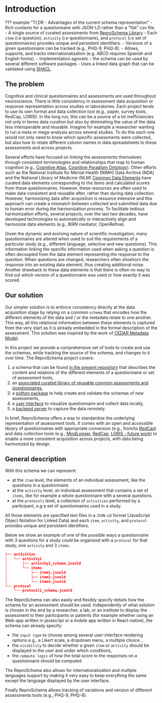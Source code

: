 # Introduction

??? example "Tl;DR - Advantages of the current schema representation"
    - Rich contexts for a questionnaire with JSON-LD rather than a "flat" csv file.
    - A single source of curated assessments from [ReproSchema Library](https://github.com/ReproNim/reproschema-library)
    - Each `item` (i.e question), `activity` (i.e questionnaire), and `protocol`
    (i.e set of questionnaires) provides unique and persistent identifiers.
    - Versions of a given questionnaire can be tracked (e.g., PHQ-9, PHQ-8).
    - Allows, supports, and tracks internationalization (e.g. ABCD requires Spanish
    and English forms).
    - Implementation agnostic – the schema can be used by several different software packages
    - Uses a linked data graph that can be validated using [SHACL](https://www.w3.org/TR/shacl/).

## The problem

Cognitive and clinical questionnaires and assessments are used throughout
neuroscience. There is little consistency in assessment data acquisition or response
representation across studies or laboratories. Each project tends to use its own
format and data collection tool (e.g., paper, survey tools, RedCap, LORIS). In the
long run, this can be a source of a lot inefficiencies not only in terms data
curation but also by diminishing the value of the data less interoperable and
reusable. Imagine for example a researcher wanting to run a meta or mega-analysis
across several studies. To do this each one would not only need to know which
specific assessments were collected, but also how to relate different column names in
data spreadsheets to these assessments and across projects.

Several efforts have focused on linking the assessments themselves
through consistent terminologies and relationships that map to human cognition
(e.g., [Cognitive Atlas](https://www.cognitiveatlas.org/),
[Cognitive Paradigm Ontology](http://www.cogpo.org/)). Other efforts such as the
National Institute for Mental Health (NIMH) Data Archive (NDA) and the National
Library of Medicine (NLM) [Common Data Elements](https://www.nlm.nih.gov/cde/index.html)
have curated data elements corresponding to the items and calculated scores from
these questionnaires. However, these resources are often used to make data
consistent and reusable after, rather than during data collection. However,
harmonizing data after acquisition is resource intensive and this approach can
create a mismatch between collected and submitted data due to human error during
the harmonization process. To facilitate tedious harmonization efforts, several
projects, over the last two decades, have developed technologies to automatically
or interactively align and harmonize data elements (e.g., BIRN mediator, OpenRefine).

Given the dynamic and evolving nature of scientific investigation, many
questionnaires are altered when used to suit the requirements of a particular
study (e.g., different language, selective and new questions). This information
linking the specific information used when asking a question is often decoupled
from the data element representing the response to the question. When questions
are changed, researchers often shoehorn the response into an existing data
element, thus creating additional noise. Another drawback to these data elements
is that there is often no way to find out which version of a questionnaire was
used or how exactly it was scored.

## Our solution

Our simpler solution is to enforce consistency directly at the data acquisition
stage by relying on a common `schema` that encodes how the different elements of
the data and / or the metadata relate to one another. This way, all this relational
information between these elements is captured from the very start as it is already
embedded in the formal description of the assessment. This solution was inspired
by the work of [CEDAR Metadata Model](https://more.metadatacenter.org/tools-training/outreach/cedar-template-model).

In this project we provide a comprehensive set of tools to create and use the
schemas, while tracking the source of the schema, and changes to it over time.
The ReproSchema project covers:

1. a schema that can be found [in the present repository](https://github.com/ReproNim/reproschema)
that describes the content and relations of the different elements of a
questionnaire or set of assessment tools,
2. an [associated curated library of reusable common assessments and questionnaires](https://github.com/ReproNim/reproschema-library),
3. a [python package](https://github.com/ReproNim/reproschema-py) to help create
and validate the schemas of new assessments,
4. a [user interface](https://github.com/ReproNim/reproschema-ui) to visualize
questionnaire and collect data locally,
5. a [backend server](https://github.com/sensein/voice-backend) to capture the
data remotely.

In brief, ReproSchema offers a way to standardize the underlying representation
of assessment tools. It comes with an open and accessible library of questionnaires
with appropriate conversion (e.g., from/to [RedCap](https://www.project-redcap.org/))
and data collection tools (e.g., [MindLogger](https://mindlogger.org/),
[RedCap](https://www.project-redcap.org/), [LORIS - future work](https://loris.ca))
to enable a more consistent acquisition across projects, with data being
harmonized by design.

## General description

With this schema we can represent:

- at the `item` level, the elements of an individual assessment, like the questions
in a questionnaire
- at the `activity` level, an individual assessment that contains a set of `items`,
like for example a whole questionnaire with a several questions.
- at the `protocols` level, a collection of `activities` performed by a participant,
 e.g a set of questionnaires used in a study.

All those elements are specified text files in a `JSON-LD` format (JavaScript
Object Notation for Linked Data) and each `item`, `activity`, and `protocol` provides
unique and persistent identifiers.

Below we show an example of one of the possible ways a questionnaire with 3 questions
for a study could be organized with a `protocol` for that study, one `activity`
and 3 `items`.

```json
├── activities
│   └── activity1
│       ├── activity1_schema.jsonld
│       └── items
│           ├── item1.jsonld
│           ├── item2.jsonld
│           └── item3.jsonld
└── protocol
    └── protocol1_schema.jsonld
```

The ReproSchema can also easily and flexibly specify details how the schema
for an assessment should be used. Independently of what solution is chosen in the
end by a researcher, a lab, or an institute to display the assessment to their
participants or patients (for example whether using an Web-app written in javascript
or a mobile app written in React-native), the schema can already specify:

- the `input type` to choose among several user-interface rendering options e.g.,
 a Likert scale, a dropdown menu, a multiple choice...
- the `visibility` to decide whether a given `item` or `activity` should be
displayed to the user and under which conditions,
- the `compute logic` of how the total score to the responses on a questionnaire
should be computed

The ReproSchema also allows for internationalization and multiple languages support
by making it very easy to keep everything the same
except the language displayed by the user interface.

Finally ReproSchema allows tracking of variations and version of different assessments
tools (e.g., PHQ-9, PHQ-8).
